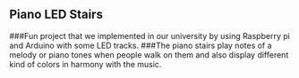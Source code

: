 ## Piano LED Stairs

###Fun project that we implemented in our university by using Raspberry pi and Arduino with some LED tracks. 
###The piano stairs play notes of a melody or piano tones when people walk on them and also display different kind of colors in harmony with the music.
